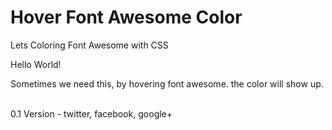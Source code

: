 # Hover Font Awesome Color
Lets Coloring Font Awesome with CSS

Hello World!

Sometimes we need this, 
by hovering font awesome.
the color will show up.

<br>
0.1 Version
- twitter, facebook, google+
